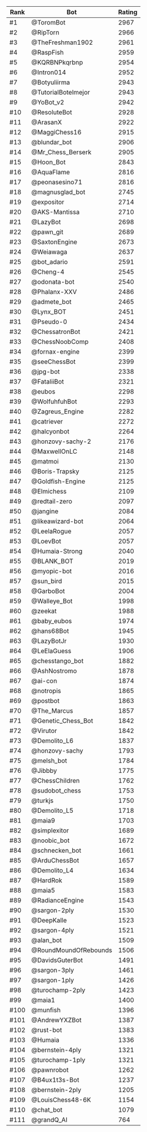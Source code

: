Rank|Bot|Rating
---|---|---
#1|@ToromBot|2967
#2|@RipTorn|2966
#3|@TheFreshman1902|2961
#4|@RaspFish|2959
#5|@KQRBNPkqrbnp|2954
#6|@Intron014|2952
#7|@Botyuliirma|2943
#8|@TutorialBotelmejor|2943
#9|@YoBot_v2|2942
#10|@ResoluteBot|2928
#11|@ArasanX|2922
#12|@MaggiChess16|2915
#13|@blundar_bot|2906
#14|@Mr_Chess_Berserk|2905
#15|@Hoon_Bot|2843
#16|@AquaFlame|2816
#17|@peonasesino71|2816
#18|@magnusglad_bot|2745
#19|@expositor|2714
#20|@AKS-Mantissa|2710
#21|@LazyBot|2698
#22|@pawn_git|2689
#23|@SaxtonEngine|2673
#24|@Weiawaga|2637
#25|@bot_adario|2591
#26|@Cheng-4|2545
#27|@odonata-bot|2540
#28|@Phalanx-XXV|2486
#29|@admete_bot|2465
#30|@Lynx_BOT|2451
#31|@Pseudo-0|2434
#32|@ChessatronBot|2421
#33|@ChessNoobComp|2408
#34|@fornax-engine|2399
#35|@seeChessBot|2399
#36|@jpg-bot|2338
#37|@FataliiBot|2321
#38|@eubos|2298
#39|@WolfuhfuhBot|2293
#40|@Zagreus_Engine|2282
#41|@catriever|2272
#42|@halcyonbot|2264
#43|@honzovy-sachy-2|2176
#44|@MaxwellOnLC|2148
#45|@matmoi|2130
#46|@Boris-Trapsky|2125
#47|@Goldfish-Engine|2125
#48|@Elmichess|2109
#49|@redtail-zero|2097
#50|@jangine|2084
#51|@likeawizard-bot|2064
#52|@LeelaRogue|2057
#53|@LoevBot|2057
#54|@Humaia-Strong|2040
#55|@BLANK_BOT|2019
#56|@myopic-bot|2016
#57|@sun_bird|2015
#58|@GarboBot|2004
#59|@Walleye_Bot|1998
#60|@zeekat|1988
#61|@baby_eubos|1974
#62|@hans68Bot|1945
#63|@LazyBotJr|1930
#64|@LeElaGuess|1906
#65|@chesstango_bot|1882
#66|@AshNostromo|1878
#67|@ai-con|1874
#68|@notropis|1865
#69|@postbot|1863
#70|@The_Marcus|1857
#71|@Genetic_Chess_Bot|1842
#72|@Virutor|1842
#73|@Demolito_L6|1837
#74|@honzovy-sachy|1793
#75|@melsh_bot|1784
#76|@Jibbby|1775
#77|@ChessChildren|1762
#78|@sudobot_chess|1753
#79|@turkjs|1750
#80|@Demolito_L5|1718
#81|@maia9|1703
#82|@simplexitor|1689
#83|@noobic_bot|1672
#84|@schnecken_bot|1661
#85|@ArduChessBot|1657
#86|@Demolito_L4|1634
#87|@HardRok|1589
#88|@maia5|1583
#89|@RadianceEngine|1543
#90|@sargon-2ply|1530
#91|@DeepKalle|1523
#92|@sargon-4ply|1521
#93|@alan_bot|1509
#94|@RoundMoundOfRebounds|1506
#95|@DavidsGuterBot|1491
#96|@sargon-3ply|1461
#97|@sargon-1ply|1426
#98|@turochamp-2ply|1423
#99|@maia1|1400
#100|@munfish|1396
#101|@AndrewYXZBot|1387
#102|@rust-bot|1383
#103|@Humaia|1336
#104|@bernstein-4ply|1321
#105|@turochamp-1ply|1321
#106|@pawnrobot|1262
#107|@B4ux1t3s-Bot|1237
#108|@bernstein-2ply|1205
#109|@LouisChess48-6K|1154
#110|@chat_bot|1079
#111|@grandQ_AI|764
